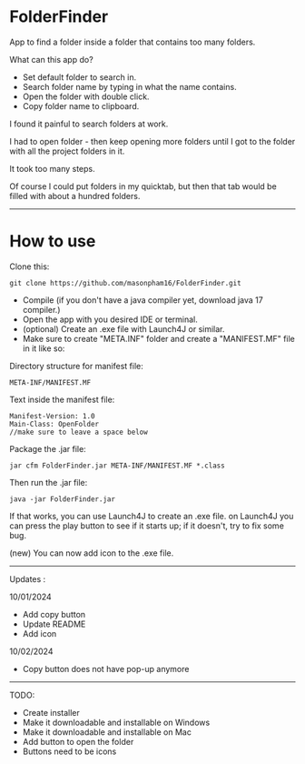 # **FolderFinder**
App to find a folder inside a folder that contains too many folders.

What can this app do?
- Set default folder to search in.
- Search folder name by typing in what the name contains.
- Open the folder with double click.
- Copy folder name to clipboard.

I found it painful to search folders at work.

I had to open folder - then keep opening more folders
until I got to the folder with all the project folders in it.

It took too many steps.

Of course I could put folders in my quicktab, but then that tab would be filled with about a hundred folders.

----------------------------------

# **How to use**

Clone this:

    git clone https://github.com/masonpham16/FolderFinder.git

- Compile (if you don't have a java compiler yet, download java 17 compiler.)
- Open the app with you desired IDE or terminal.
- (optional) Create an .exe file with Launch4J or similar.
- Make sure to create "META.INF" folder and create a "MANIFEST.MF" file in it like so:

Directory structure for manifest file:

    META-INF/MANIFEST.MF

Text inside the manifest file:

    Manifest-Version: 1.0
    Main-Class: OpenFolder
    //make sure to leave a space below


Package the .jar file:

    jar cfm FolderFinder.jar META-INF/MANIFEST.MF *.class

Then run the .jar file:

    java -jar FolderFinder.jar

If that works, you can use Launch4J to create an .exe file.
on Launch4J you can press the play button to see if it starts up; if it doesn't, try to fix some bug.

(new) You can now add icon to the .exe file.

----------------------------------

Updates :

10/01/2024
- Add copy button
- Update README
- Add icon

10/02/2024
- Copy button does not have pop-up anymore

----------------------------------

TODO:
- Create installer
- Make it downloadable and installable on Windows
- Make it downloadable and installable on Mac
- Add button to open the folder
- Buttons need to be icons
